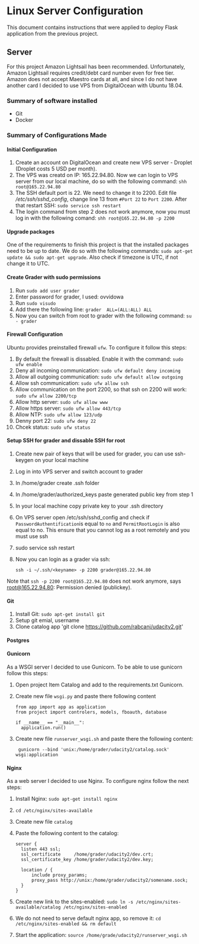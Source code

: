 # Linux Server Configuration

This document contains instructions that were applied to deploy Flask application from the previous project.

## Server

For this project Amazon Lightsail has been recommended. Unfortunately, Amazon Lightsail requires credit/debt card number even for free tier. Amazon does not accept Maestro cards at all, and since I do not have another card I decided to use VPS from DigitalOcean with Ubuntu 18.04.

### Summary of software installed

- Git
- Docker

### Summary of Configurations Made

#### Initial Configuration

1. Create an account on DigitalOcean and create new VPS server - Droplet (Droplet costs 5 USD per month).
1. The VPS was creatd on IP: 165.22.94.80. Now we can login to VPS server from our local machine, do so with the following command: `shh root@165.22.94.80`
1.  The SSH default port is 22. We need to change it to 2200. Edit file */etc/ssh/sshd_config*, change line 13 from `#Port 22` to `Port 2200`. After that restart SSH: `sudo service ssh restart`
1. The login command from step 2 does not work anymore, now you must log in with the following comand: `shh root@165.22.94.80 -p 2200`


#### Upgrade packages

One of the requirements to finish this project is that the installed packages need to be up to date. We do so with the following commands: `sudo apt-get update && sudo apt-get upgrade`. Also check if timezone is UTC, if not change it to UTC.


#### Create Grader with sudo permissions

1.  Run `sudo add user grader`
1.  Enter password for grader, I used: ovvidowa
1.  Run `sudo visudo`
1.  Add there the following line: `grader  ALL=(ALL:ALL) ALL`
1.  Now you can switch from root to grader with the following command: `su - grader`


#### Firewall Configuration

Ubuntu provides preinstalled firewall `ufw`. To configure it follow this steps:
1.  By default the firewall is dissabled. Enable it with the command: `sudo ufw enable`
1.  Deny all incoming communication: `sudo ufw default deny incoming`
1.  Allow all outgoing communication: `sudo ufw default allow outgoing`
1.  Allow ssh communication: `sudo ufw allow ssh`
1.  Allow communication on the port 2200, so that ssh on 2200 will work: `sudo ufw allow 2200/tcp`
1.  Allow http server: `sudo ufw allow www`
1.  Allow https server: `sudo ufw allow 443/tcp`
1.  Allow NTP: `sudo ufw allow 123/udp`
1.  Denny port 22: `sudo ufw deny 22`
1.  Chcek status: `sudo ufw status`

#### Setup SSH for grader and dissable SSH for root

1.  Create new pair of keys that will be used for grader, you can use ssh-keygen on your local machine
1.  Log in into VPS server and switch account to grader
1.  In /home/grader create .ssh folder
1.  In /home/grader/authorized_keys paste generated public key from step 1
1.  In your local machine copy private key <keyname> to your .ssh directory
1.  On VPS server open /etc/ssh/sshd_config and check if `PasswordAuthentification`is equal to `no` and `PermitRootLogin` is also equal to no. This ensure that you cannot log as a root remotely and you must use ssh
1.  sudo service ssh restart
1.  Now you can login as a grader via ssh:

        ssh -i ~/.ssh/<keyname> -p 2200 grader@165.22.94.80
Note that `ssh -p 2200 root@165.22.94.80` does not work anymore, says root@165.22.94.80: Permission denied (publickey).


#### Git

1. Install Git: `sudo apt-get install git`
1. Setup git emial, username
1. Clone catalog app 'git clone https://github.com/rabcanj/udacity2.git'

#### Postgres



#### Gunicorn

As a WSGI server I decided to use Gunicorn. To be able to use gunicorn follow this steps:
1.  Open project Item Catalog and add to the requirements.txt Gunicorn.
1.  Create new file `wsgi.py` and paste there following content

        from app import app as application
        from project import controlers, models, fboauth, database

        if __name__ == "__main__":
          application.run()
1. Create new file `runserver_wsgi.sh` and paste there the following content:

        gunicorn --bind 'unix:/home/grader/udacity2/catalog.sock' wsgi:application

#### Nginx

As a web server I decided to use Nginx. To configure nginx follow the next steps:

1.  Install Nginx: `sudo apt-get install nginx`
1.  `cd /etc/nginx/sites-available`
1.  Create new file `catalog`
1.  Paste the following content to the catalog:

        server {
          listen 443 ssl;
          ssl_certificate     /home/grader/udacity2/dev.crt;
          ssl_certificate_key /home/grader/udacity2/dev.key;

          location / {
              include proxy_params;
              proxy_pass http://unix:/home/grader/udacity2/somename.sock;
          }
        }
1. Create new link to the sites-enabled: `sudo ln -s /etc/nginx/sites-available/catalog /etc/nginx/sites-enabled`
1. We do not need to serve default nginx app, so remove it: `cd /etc/nginx/sites-enabled && rm default`
1. Start the application: `source /home/grade/udacity2/runserver_wsgi.sh `
